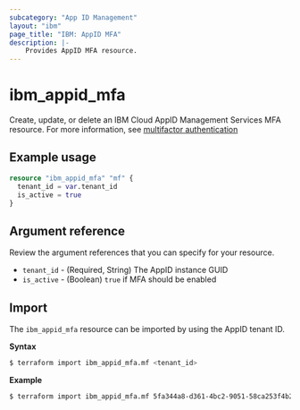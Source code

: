 ```yaml
---
subcategory: "App ID Management"
layout: "ibm"
page_title: "IBM: AppID MFA"
description: |-
    Provides AppID MFA resource.
---
```


# ibm_appid_mfa

Create, update, or delete an IBM Cloud AppID Management Services MFA resource. For more information, see [multifactor authentication](https://cloud.ibm.com/docs/appid?topic=appid-cd-mfa)

## Example usage

```terraform
resource "ibm_appid_mfa" "mf" {
  tenant_id = var.tenant_id
  is_active = true
}
```

## Argument reference
Review the argument references that you can specify for your resource.

- `tenant_id` - (Required, String) The AppID instance GUID
- `is_active` - (Boolean) `true` if MFA should be enabled

## Import

The `ibm_appid_mfa` resource can be imported by using the AppID tenant ID.

**Syntax**

```bash
$ terraform import ibm_appid_mfa.mf <tenant_id>
```
**Example**

```bash
$ terraform import ibm_appid_mfa.mf 5fa344a8-d361-4bc2-9051-58ca253f4b2b
```
